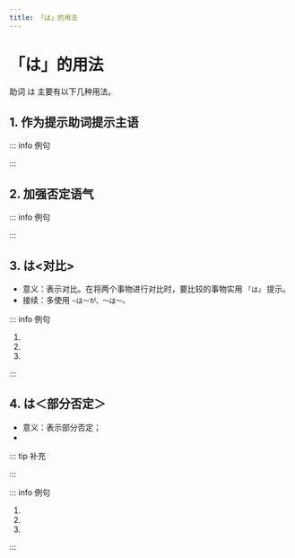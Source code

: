 ```yaml
---
title: 「は」的用法
---
```


# 「は」的用法

助词 は 主要有以下几种用法。

## 1. 作为提示助词提示主语

::: info 例句

<grammer-content sentence="[私/わたし]**は**[教師/きょうし]です" trans='我是教师。' />

:::

## 2. 加强否定语气

::: info 例句

<grammer-content sentence="[昨日/きのう]のテスト**は**[難/むずか]しくないです。" trans="昨天的测试并不难。" />

:::

## 3. は<对比>

- 意义：表示对比。在将两个事物进行对比时，要比较的事物实用 `「は」` 提示。
- 接续：多使用 `~は〜が、〜は〜。`

::: info 例句

1. <grammer-content sentence="「[日本史/にほんし]」**は**[難/むずか]しくなかったです**が**、「[翻訳/ほんやく]」**は**[大変/たいへん]でした。" trans='日本历史不是很难，但是翻译就够呛了。' />
2. <grammer-content sentence="[入学/にゅうがく]**は**[簡単/かんたん]です**が**、[卒業/そつぎょう]**は**難むずかしいです。" trans='入学简单毕业难。' />
3. <grammer-content sentence="姉あね**は**[医者/いしゃ]です**が**、[兄/あに]**は**[公務員/こうむいん]です。" trans='姐姐是医生，哥哥是公务员。' />

:::

## 4. は＜部分否定＞

- 意义：表示部分否定；
- <grammer-content sentence="接续：表示**统括意义的名词或副词** + は + 否定的谓语形式。" />

::: tip 补充

<grammer-content sentence="诸如 [毎日/まいにち]、[全員/ぜんいん]、[全部/ぜんぶ]、[毎年/まいとし]、毎月まいげつ等此类的词具有统括意义。" />

:::

::: info 例句

1. <grammer-content sentence="[全部/ぜんぶ]**は**[飲/の]まなくてもいいです。" trans="不用全喝掉。" />
2. <grammer-content sentence="A: [毎日/まいにち][運動/うんどう]をしますか。" trans="A: 你每天都运动么？" />
   <grammer-content sentence="B: いいえ、[毎日/まいにち]**は**しません。" trans="B: 不，也不是每天都会运动。" />
3. <grammer-content sentence="A: [全員/ぜんいん]、[来/く]ましたか。" trans="A: 所有人都来了么？" />
   <grammer-content sentence="B: いいえ、[全員/ぜんいん]**は**[来/く]ませんでした。" trans="B: 不，只来了一部分。" />

:::
